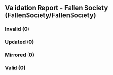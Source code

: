## Validation Report - Fallen Society (FallenSociety/FallenSociety)


### Invalid (0)
### Updated (0)
### Mirrored (0)
### Valid (0)
